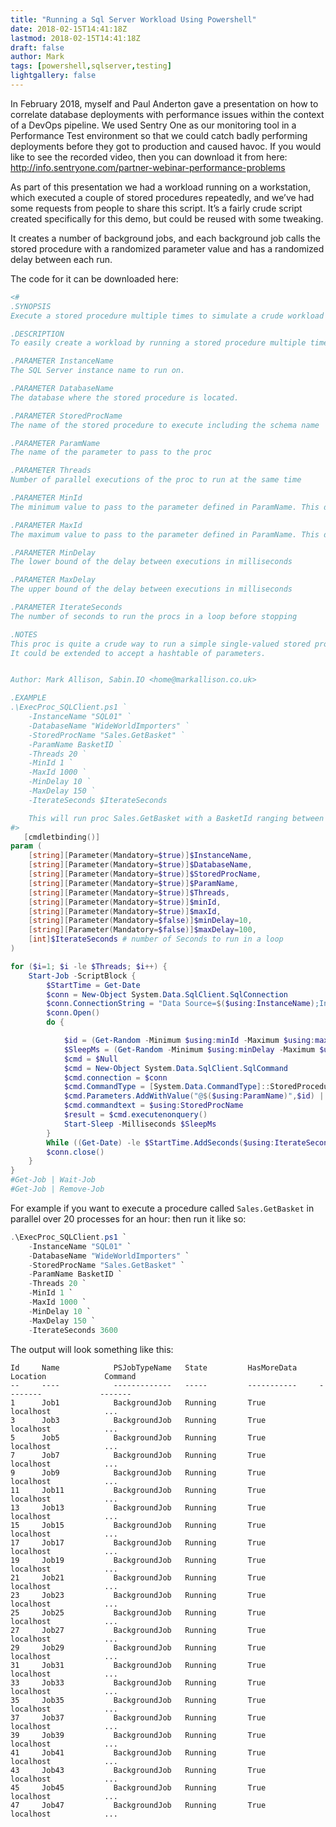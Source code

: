```yaml
---
title: "Running a Sql Server Workload Using Powershell"
date: 2018-02-15T14:41:18Z
lastmod: 2018-02-15T14:41:18Z
draft: false
author: Mark
tags: [powershell,sqlserver,testing]
lightgallery: false
---
```

In February 2018, myself and Paul Anderton gave a presentation on how to correlate database deployments with performance issues within the context of a DevOps pipeline. We used Sentry One as our monitoring tool in a Performance Test environment so that we could catch badly performing deployments before they got to production and caused havoc. If you would like to see the recorded video, then you can download it from here: http://info.sentryone.com/partner-webinar-performance-problems

As part of this presentation we had a workload running on a workstation, which executed a couple of stored procedures repeatedly, and we’ve had some requests from people to share this script. It’s a fairly crude script created specifically for this demo, but could be reused with some tweaking.

It creates a number of background jobs, and each background job calls the stored procedure with a randomized parameter value and has a randomized delay between each run.

The code for it can be downloaded here: 

```PowerShell
<#
.SYNOPSIS
Execute a stored procedure multiple times to simulate a crude workload

.DESCRIPTION
To easily create a workload by running a stored procedure multiple times in parallel, with optional randomized delays.

.PARAMETER InstanceName
The SQL Server instance name to run on.

.PARAMETER DatabaseName
The database where the stored procedure is located.

.PARAMETER StoredProcName
The name of the stored procedure to execute including the schema name

.PARAMETER ParamName
The name of the parameter to pass to the proc

.PARAMETER Threads
Number of parallel executions of the proc to run at the same time

.PARAMETER MinId
The minimum value to pass to the parameter defined in ParamName. This defines the lower bound of a randomizer

.PARAMETER MaxId
The maximum value to pass to the parameter defined in ParamName. This defines the upper bound of a randomizer

.PARAMETER MinDelay
The lower bound of the delay between executions in milliseconds

.PARAMETER MaxDelay
The upper bound of the delay between executions in milliseconds

.PARAMETER IterateSeconds
The number of seconds to run the procs in a loop before stopping

.NOTES
This proc is quite a crude way to run a simple single-valued stored procedure in a loop for demo purposes.
It could be extended to accept a hashtable of parameters.


Author: Mark Allison, Sabin.IO <home@markallison.co.uk>

.EXAMPLE
.\ExecProc_SQLClient.ps1 `
    -InstanceName "SQL01" `
    -DatabaseName "WideWorldImporters" `
    -StoredProcName "Sales.GetBasket" `
    -ParamName BasketID `
    -Threads 20 `
    -MinId 1 `
    -MaxId 1000 `
    -MinDelay 10 `
    -MaxDelay 150 `
    -IterateSeconds $IterateSeconds

    This will run proc Sales.GetBasket with a BasketId ranging between 1 and 1000, with 20 parallel threads as background tasks. There will be a randomized delay on each thread varying between 10 and 150ms.
#>
   [cmdletbinding()]
param (
    [string][Parameter(Mandatory=$true)]$InstanceName,
    [string][Parameter(Mandatory=$true)]$DatabaseName,
    [string][Parameter(Mandatory=$true)]$StoredProcName,
    [string][Parameter(Mandatory=$true)]$ParamName,
    [string][Parameter(Mandatory=$true)]$Threads,
    [string][Parameter(Mandatory=$true)]$minId,
    [string][Parameter(Mandatory=$true)]$maxId,
    [string][Parameter(Mandatory=$false)]$minDelay=10,
    [string][Parameter(Mandatory=$false)]$maxDelay=100,
    [int]$IterateSeconds # number of Seconds to run in a loop
)

for ($i=1; $i -le $Threads; $i++) {
    Start-Job -ScriptBlock {
        $StartTime = Get-Date
        $conn = New-Object System.Data.SqlClient.SqlConnection
        $conn.ConnectionString = "Data Source=$($using:InstanceName);Initial Catalog=$($using:DatabaseName);Integrated Security=SSPI;Application Name=PowerShell.SabinDataLoader;"
        $conn.Open()
        do {

            $id = (Get-Random -Minimum $using:minId -Maximum $using:maxId)
            $SleepMs = (Get-Random -Minimum $using:minDelay -Maximum $using:maxDelay)
            $cmd = $Null
            $cmd = New-Object System.Data.SqlClient.SqlCommand
            $cmd.connection = $conn
            $cmd.CommandType = [System.Data.CommandType]::StoredProcedure
            $cmd.Parameters.AddWithValue("@$($using:ParamName)",$id) | Out-Null
            $cmd.commandtext = $using:StoredProcName
            $result = $cmd.executenonquery()
            Start-Sleep -Milliseconds $SleepMs
        }
        While ((Get-Date) -le $StartTime.AddSeconds($using:IterateSeconds))
        $conn.close()
    }
}
#Get-Job | Wait-Job
#Get-Job | Remove-Job
```

For example if you want to execute a procedure called `Sales.GetBasket` in parallel over 20 processes for an hour: then run it like so:

```powershell
.\ExecProc_SQLClient.ps1 `
    -InstanceName "SQL01" `
    -DatabaseName "WideWorldImporters" `
    -StoredProcName "Sales.GetBasket" `
    -ParamName BasketID `
    -Threads 20 `
    -MinId 1 `
    -MaxId 1000 `
    -MinDelay 10 `
    -MaxDelay 150 `
    -IterateSeconds 3600
```

The output will look something like this:

```text
Id     Name            PSJobTypeName   State         HasMoreData     Location             Command
--     ----            -------------   -----         -----------     --------             -------
1      Job1            BackgroundJob   Running       True            localhost            ...
3      Job3            BackgroundJob   Running       True            localhost            ...
5      Job5            BackgroundJob   Running       True            localhost            ...
7      Job7            BackgroundJob   Running       True            localhost            ...
9      Job9            BackgroundJob   Running       True            localhost            ...
11     Job11           BackgroundJob   Running       True            localhost            ...
13     Job13           BackgroundJob   Running       True            localhost            ...
15     Job15           BackgroundJob   Running       True            localhost            ...
17     Job17           BackgroundJob   Running       True            localhost            ...
19     Job19           BackgroundJob   Running       True            localhost            ...
21     Job21           BackgroundJob   Running       True            localhost            ...
23     Job23           BackgroundJob   Running       True            localhost            ...
25     Job25           BackgroundJob   Running       True            localhost            ...
27     Job27           BackgroundJob   Running       True            localhost            ...
29     Job29           BackgroundJob   Running       True            localhost            ...
31     Job31           BackgroundJob   Running       True            localhost            ...
33     Job33           BackgroundJob   Running       True            localhost            ...
35     Job35           BackgroundJob   Running       True            localhost            ...
37     Job37           BackgroundJob   Running       True            localhost            ...
39     Job39           BackgroundJob   Running       True            localhost            ...
41     Job41           BackgroundJob   Running       True            localhost            ...
43     Job43           BackgroundJob   Running       True            localhost            ...
45     Job45           BackgroundJob   Running       True            localhost            ...
47     Job47           BackgroundJob   Running       True            localhost            ...
```